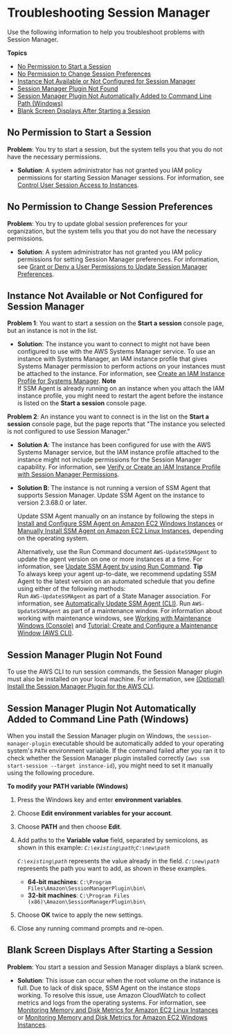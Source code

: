 # Troubleshooting Session Manager<a name="session-manager-troubleshooting"></a>

Use the following information to help you troubleshoot problems with Session Manager\.

**Topics**
+ [No Permission to Start a Session](#session-manager-troubleshooting-start-permissions)
+ [No Permission to Change Session Preferences](#session-maner-troubleshooting-preferences-permissions)
+ [Instance Not Available or Not Configured for Session Manager](#session-manager-troubleshooting-instances)
+ [Session Manager Plugin Not Found](#plugin-not-found)
+ [Session Manager Plugin Not Automatically Added to Command Line Path \(Windows\)](#windows-plugin-env-var-not-set)
+ [Blank Screen Displays After Starting a Session](#session-manager-troubleshooting-start-blank-screen)

## No Permission to Start a Session<a name="session-manager-troubleshooting-start-permissions"></a>

**Problem**: You try to start a session, but the system tells you that you do not have the necessary permissions\.
+ **Solution**: A system administrator has not granted you IAM policy permissions for starting Session Manager sessions\. For information, see [Control User Session Access to Instances](session-manager-getting-started-restrict-access.md)\.

## No Permission to Change Session Preferences<a name="session-maner-troubleshooting-preferences-permissions"></a>

**Problem**: You try to update global session preferences for your organization, but the system tells you that you do not have the necessary permissions\.
+ **Solution**: A system administrator has not granted you IAM policy permissions for setting Session Manager preferences\. For information, see [Grant or Deny a User Permissions to Update Session Manager Preferences](preference-setting-permissions.md)\.

## Instance Not Available or Not Configured for Session Manager<a name="session-manager-troubleshooting-instances"></a>

**Problem 1**: You want to start a session on the **Start a session** console page, but an instance is not in the list\.
+ **Solution**: The instance you want to connect to might not have been configured to use with the AWS Systems Manager service\. To use an instance with Systems Manager, an IAM instance profile that gives Systems Manager permission to perform actions on your instances must be attached to the instance\. For information, see [Create an IAM Instance Profile for Systems Manager](setup-instance-profile.md)\. 
**Note**  
If SSM Agent is already running on an instance when you attach the IAM instance profile, you might need to restart the agent before the instance is listed on the **Start a session** console page\.

**Problem 2**: An instance you want to connect is in the list on the **Start a session** console page, but the page reports that "The instance you selected is not configured to use Session Manager\." 
+ **Solution A**: The instance has been configured for use with the AWS Systems Manager service, but the IAM instance profile attached to the instance might not include permissions for the Session Manager capability\. For information, see [Verify or Create an IAM Instance Profile with Session Manager Permissions](session-manager-getting-started-instance-profile.md)\.
+ **Solution B**: The instance is not running a version of SSM Agent that supports Session Manager\. Update SSM Agent on the instance to version 2\.3\.68\.0 or later\. 

  Update SSM Agent manually on an instance by following the steps in [Install and Configure SSM Agent on Amazon EC2 Windows Instances](sysman-install-win.md) or [Manually Install SSM Agent on Amazon EC2 Linux Instances](sysman-manual-agent-install.md), depending on the operating system\. 

  Alternatively, use the Run Command document `AWS-UpdateSSMAgent` to update the agent version on one or more instances at a time\. For information, see [Update SSM Agent by using Run Command](rc-console.md#rc-console-agentexample)\.
**Tip**  
To always keep your agent up\-to\-date, we recommend updating SSM Agent to the latest version on an automated schedule that you define using either of the following methods:  
Run `AWS-UpdateSSMAgent` as part of a State Manager association\. For information, see [Automatically Update SSM Agent \(CLI\)](sysman-state-cli.md)\.
Run `AWS-UpdateSSMAgent` as part of a maintenance window\. For information about working with maintenance windows, see [Working with Maintenance Windows \(Console\)](sysman-maintenance-working.md) and [Tutorial: Create and Configure a Maintenance Window \(AWS CLI\)](maintenance-windows-cli-tutorials-create.md)\.

## Session Manager Plugin Not Found<a name="plugin-not-found"></a>

To use the AWS CLI to run session commands, the Session Manager plugin must also be installed on your local machine\. For information, see [\(Optional\) Install the Session Manager Plugin for the AWS CLI](session-manager-working-with-install-plugin.md)\.

## Session Manager Plugin Not Automatically Added to Command Line Path \(Windows\)<a name="windows-plugin-env-var-not-set"></a>

When you install the Session Manager plugin on Windows, the `session-manager-plugin` executable should be automatically added to your operating system's `PATH` environment variable\. If the command failed after you ran it to check whether the Session Manager plugin installed correctly \(`aws ssm start-session --target instance-id`\), you might need to set it manually using the following procedure\.

**To modify your PATH variable \(Windows\)**

1. Press the Windows key and enter **environment variables**\.

1. Choose **Edit environment variables for your account**\.

1. Choose **PATH** and then choose **Edit**\.

1. Add paths to the **Variable value** field, separated by semicolons, as shown in this example: *`C:\existing\path`*;*`C:\new\path`*

   *`C:\existing\path`* represents the value already in the field\. *`C:\new\path`* represents the path you want to add, as shown in these examples\.
   + **64\-bit machines**: `C:\Program Files\Amazon\SessionManagerPlugin\bin\`
   + **32\-bit machines**: `C:\Program Files (x86)\Amazon\SessionManagerPlugin\bin\` 

1. Choose **OK** twice to apply the new settings\.

1. Close any running command prompts and re\-open\.

## Blank Screen Displays After Starting a Session<a name="session-manager-troubleshooting-start-blank-screen"></a>

**Problem**: You start a session and Session Manager displays a blank screen\.
+ **Solution**: This issue can occur when the root volume on the instance is full\. Due to lack of disk space, SSM Agent on the instance stops working\. To resolve this issue, use Amazon CloudWatch to collect metrics and logs from the operating systems\. For information, see [Monitoring Memory and Disk Metrics for Amazon EC2 Linux Instances](https://docs.aws.amazon.com/AWSEC2/latest/UserGuide/mon-scripts.html) or [Monitoring Memory and Disk Metrics for Amazon EC2 Windows Instances](https://docs.aws.amazon.com/AWSEC2/latest/WindowsGuide/mon-scripts.html)\.